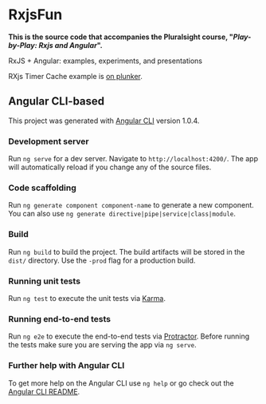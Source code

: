 # RxjsFun

**This is the source code that accompanies the Pluralsight course, "_Play-by-Play: Rxjs and Angular_".**

RxJS + Angular: examples, experiments, and presentations

RXjs Timer Cache example is [on plunker](https://plnkr.co/edit/urMxeORFvsKyqb8ijV64).

## Angular CLI-based
This project was generated with [Angular CLI](https://github.com/angular/angular-cli) version 1.0.4.

### Development server

Run `ng serve` for a dev server. Navigate to `http://localhost:4200/`. The app will automatically reload if you change any of the source files.

### Code scaffolding

Run `ng generate component component-name` to generate a new component. You can also use `ng generate directive|pipe|service|class|module`.

### Build

Run `ng build` to build the project. The build artifacts will be stored in the `dist/` directory. Use the `-prod` flag for a production build.

### Running unit tests

Run `ng test` to execute the unit tests via [Karma](https://karma-runner.github.io).

### Running end-to-end tests

Run `ng e2e` to execute the end-to-end tests via [Protractor](http://www.protractortest.org/).
Before running the tests make sure you are serving the app via `ng serve`.

### Further help with Angular CLI

To get more help on the Angular CLI use `ng help` or go check out the [Angular CLI README](https://github.com/angular/angular-cli/blob/master/README.md).
